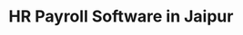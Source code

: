 ---
name: Jaipur
title: HR Payroll Software in Jaipur
description: Looking for best HR Payroll Software in Jaipur? EasyHR is a leading Payroll Software Provider with dynamic features like leave, attendance, self-service
eleventyExcludeFromCollections: true
---